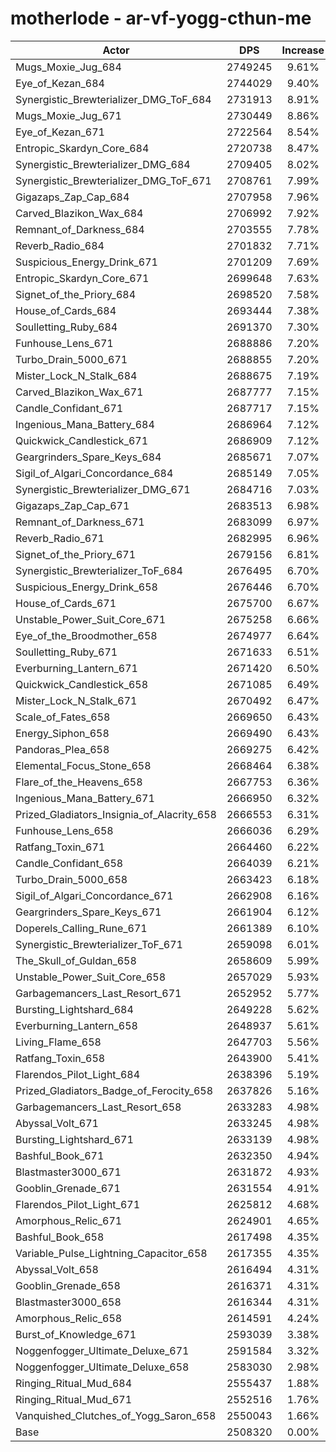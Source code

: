 # motherlode - ar-vf-yogg-cthun-me
| Actor | DPS | Increase |
|---|:---:|:---:|
|Mugs_Moxie_Jug_684|2749245|9.61%|
|Eye_of_Kezan_684|2744029|9.40%|
|Synergistic_Brewterializer_DMG_ToF_684|2731913|8.91%|
|Mugs_Moxie_Jug_671|2730449|8.86%|
|Eye_of_Kezan_671|2722564|8.54%|
|Entropic_Skardyn_Core_684|2720738|8.47%|
|Synergistic_Brewterializer_DMG_684|2709405|8.02%|
|Synergistic_Brewterializer_DMG_ToF_671|2708761|7.99%|
|Gigazaps_Zap_Cap_684|2707958|7.96%|
|Carved_Blazikon_Wax_684|2706992|7.92%|
|Remnant_of_Darkness_684|2703555|7.78%|
|Reverb_Radio_684|2701832|7.71%|
|Suspicious_Energy_Drink_671|2701209|7.69%|
|Entropic_Skardyn_Core_671|2699648|7.63%|
|Signet_of_the_Priory_684|2698520|7.58%|
|House_of_Cards_684|2693444|7.38%|
|Soulletting_Ruby_684|2691370|7.30%|
|Funhouse_Lens_671|2688886|7.20%|
|Turbo_Drain_5000_671|2688855|7.20%|
|Mister_Lock_N_Stalk_684|2688675|7.19%|
|Carved_Blazikon_Wax_671|2687777|7.15%|
|Candle_Confidant_671|2687717|7.15%|
|Ingenious_Mana_Battery_684|2686964|7.12%|
|Quickwick_Candlestick_671|2686909|7.12%|
|Geargrinders_Spare_Keys_684|2685671|7.07%|
|Sigil_of_Algari_Concordance_684|2685149|7.05%|
|Synergistic_Brewterializer_DMG_671|2684716|7.03%|
|Gigazaps_Zap_Cap_671|2683513|6.98%|
|Remnant_of_Darkness_671|2683099|6.97%|
|Reverb_Radio_671|2682995|6.96%|
|Signet_of_the_Priory_671|2679156|6.81%|
|Synergistic_Brewterializer_ToF_684|2676495|6.70%|
|Suspicious_Energy_Drink_658|2676446|6.70%|
|House_of_Cards_671|2675700|6.67%|
|Unstable_Power_Suit_Core_671|2675258|6.66%|
|Eye_of_the_Broodmother_658|2674977|6.64%|
|Soulletting_Ruby_671|2671633|6.51%|
|Everburning_Lantern_671|2671420|6.50%|
|Quickwick_Candlestick_658|2671085|6.49%|
|Mister_Lock_N_Stalk_671|2670492|6.47%|
|Scale_of_Fates_658|2669650|6.43%|
|Energy_Siphon_658|2669490|6.43%|
|Pandoras_Plea_658|2669275|6.42%|
|Elemental_Focus_Stone_658|2668464|6.38%|
|Flare_of_the_Heavens_658|2667753|6.36%|
|Ingenious_Mana_Battery_671|2666950|6.32%|
|Prized_Gladiators_Insignia_of_Alacrity_658|2666553|6.31%|
|Funhouse_Lens_658|2666036|6.29%|
|Ratfang_Toxin_671|2664460|6.22%|
|Candle_Confidant_658|2664039|6.21%|
|Turbo_Drain_5000_658|2663423|6.18%|
|Sigil_of_Algari_Concordance_671|2662908|6.16%|
|Geargrinders_Spare_Keys_671|2661904|6.12%|
|Doperels_Calling_Rune_671|2661389|6.10%|
|Synergistic_Brewterializer_ToF_671|2659098|6.01%|
|The_Skull_of_Guldan_658|2658609|5.99%|
|Unstable_Power_Suit_Core_658|2657029|5.93%|
|Garbagemancers_Last_Resort_671|2652952|5.77%|
|Bursting_Lightshard_684|2649228|5.62%|
|Everburning_Lantern_658|2648937|5.61%|
|Living_Flame_658|2647703|5.56%|
|Ratfang_Toxin_658|2643900|5.41%|
|Flarendos_Pilot_Light_684|2638396|5.19%|
|Prized_Gladiators_Badge_of_Ferocity_658|2637826|5.16%|
|Garbagemancers_Last_Resort_658|2633283|4.98%|
|Abyssal_Volt_671|2633245|4.98%|
|Bursting_Lightshard_671|2633139|4.98%|
|Bashful_Book_671|2632350|4.94%|
|Blastmaster3000_671|2631872|4.93%|
|Gooblin_Grenade_671|2631554|4.91%|
|Flarendos_Pilot_Light_671|2625812|4.68%|
|Amorphous_Relic_671|2624901|4.65%|
|Bashful_Book_658|2617498|4.35%|
|Variable_Pulse_Lightning_Capacitor_658|2617355|4.35%|
|Abyssal_Volt_658|2616494|4.31%|
|Gooblin_Grenade_658|2616371|4.31%|
|Blastmaster3000_658|2616344|4.31%|
|Amorphous_Relic_658|2614591|4.24%|
|Burst_of_Knowledge_671|2593039|3.38%|
|Noggenfogger_Ultimate_Deluxe_671|2591584|3.32%|
|Noggenfogger_Ultimate_Deluxe_658|2583030|2.98%|
|Ringing_Ritual_Mud_684|2555437|1.88%|
|Ringing_Ritual_Mud_671|2552516|1.76%|
|Vanquished_Clutches_of_Yogg_Saron_658|2550043|1.66%|
|Base|2508320|0.00%|
